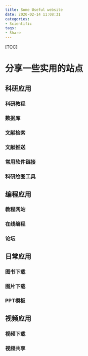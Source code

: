 ```yaml
---
title: Some Useful website
date: 2020-02-14 11:08:31
categories: 
- Scientific
tags:
- Share
---
```


[TOC]

# 分享一些实用的站点

## 科研应用

### 科研教程

### 数据库

### 文献检索

### 文献推送

### 常用软件链接

### 科研绘图工具

## 编程应用

### 教程网站

### 在线编程

### 论坛

## 日常应用

### 图书下载

### 图片下载

### PPT模板

## 视频应用

### 视频下载

### 视频共享

